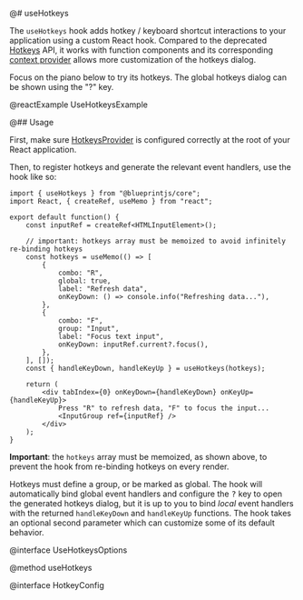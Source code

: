 @# useHotkeys

The `useHotkeys` hook adds hotkey / keyboard shortcut interactions to your application using a custom React hook.
Compared to the deprecated [Hotkeys](#core/components/hotkeys) API, it works with function components and its
corresponding [context provider](#core/context/hotkeys-provider) allows more customization of the hotkeys dialog.

Focus on the piano below to try its hotkeys. The global hotkeys dialog can be shown using the "?" key.

@reactExample UseHotkeysExample

@## Usage

First, make sure [HotkeysProvider](#core/context/hotkeys-provider) is configured correctly at the root of your
React application.

Then, to register hotkeys and generate the relevant event handlers, use the hook like so:

```tsx
import { useHotkeys } from "@blueprintjs/core";
import React, { createRef, useMemo } from "react";

export default function() {
    const inputRef = createRef<HTMLInputElement>();

    // important: hotkeys array must be memoized to avoid infinitely re-binding hotkeys
    const hotkeys = useMemo(() => [
        {
            combo: "R",
            global: true,
            label: "Refresh data",
            onKeyDown: () => console.info("Refreshing data..."),
        },
        {
            combo: "F",
            group: "Input",
            label: "Focus text input",
            onKeyDown: inputRef.current?.focus(),
        },
    ], []);
    const { handleKeyDown, handleKeyUp } = useHotkeys(hotkeys);

    return (
        <div tabIndex={0} onKeyDown={handleKeyDown} onKeyUp={handleKeyUp}>
            Press "R" to refresh data, "F" to focus the input...
            <InputGroup ref={inputRef} />
        </div>
    );
}
```

__Important__: the `hotkeys` array must be memoized, as shown above, to prevent the hook from re-binding
hotkeys on every render.

Hotkeys must define a group, or be marked as global. The hook will automatically bind global event handlers
and configure the <kbd>?</kbd> key to open the generated hotkeys dialog, but it is up to you to bind _local_
event handlers with the returned `handleKeyDown` and `handleKeyUp` functions. The hook takes an optional
second parameter which can customize some of its default behavior.

@interface UseHotkeysOptions

@method useHotkeys

@interface HotkeyConfig
